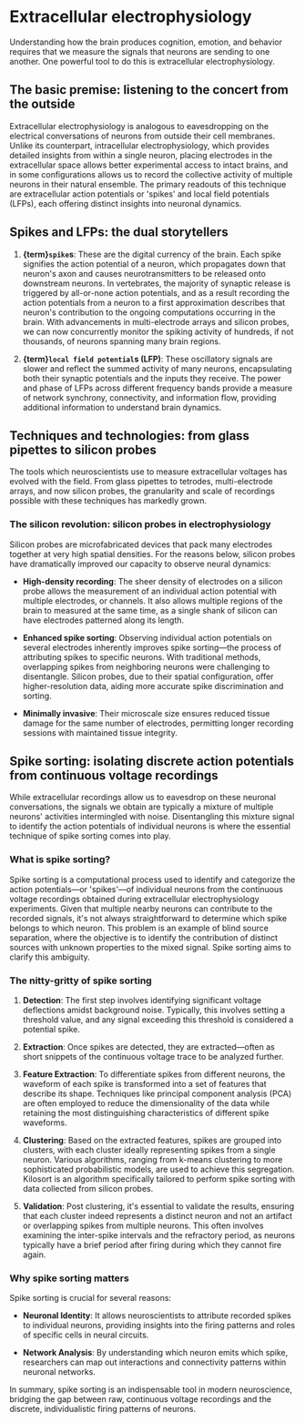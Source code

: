 # Extracellular electrophysiology

Understanding how the brain produces cognition, emotion, and behavior requires
that we measure the signals that neurons are sending to one another. One
powerful tool to do this is extracellular electrophysiology.

## The basic premise: listening to the concert from the outside

Extracellular electrophysiology is analogous to eavesdropping on the electrical
conversations of neurons from outside their cell membranes. Unlike its
counterpart, intracellular electrophysiology, which provides detailed insights
from within a single neuron, placing electrodes in the extracellular space allows
better experimental access to intact brains, and in some configurations allows us
to record the collective activity of multiple neurons in their natural ensemble.
The primary readouts of this technique are extracellular action potentials or
'spikes' and local field potentials (LFPs), each offering distinct insights into
neuronal dynamics.

## Spikes and LFPs: the dual storytellers

1. **{term}`spike`s**: These are the digital currency of the brain. Each spike
   signifies the action potential of a neuron, which propagates down that
   neuron's axon and causes neurotransmitters to be released onto downstream
   neurons. In vertebrates, the majority of synaptic release is triggered by
   all-or-none action potentials, and as a result recording the action
   potentials from a neuron to a first approximation describes that neuron's
   contribution to the ongoing computations occurring in the brain. With
   advancements in multi-electrode arrays and silicon probes, we can now
   concurrently monitor the spiking activity of hundreds, if not thousands, of
   neurons spanning many brain regions.

2. **{term}`local field potential`s (LFP)**: These oscillatory signals are
   slower and reflect the summed activity of many neurons, encapsulating both
   their synaptic potentials and the inputs they receive. The power and phase of
   LFPs across different frequency bands provide a measure of network synchrony,
   connectivity, and information flow, providing additional information to
   understand brain dynamics.

## Techniques and technologies: from glass pipettes to silicon probes

The tools which neuroscientists use to measure extracellular voltages has
evolved with the field. From glass pipettes to tetrodes, multi-electrode arrays,
and now silicon probes, the granularity and scale of recordings possible with
these techniques has markedly grown.

### The silicon revolution: silicon probes in electrophysiology

Silicon probes are microfabricated devices that pack many electrodes together at
very high spatial densities. For the reasons below, silicon probes have
dramatically improved our capacity to observe neural dynamics:

- **High-density recording**: The sheer density of electrodes on a silicon probe
  allows the measurement of an individual action potential with multiple
  electrodes, or channels. It also allows multiple regions of the brain to
  measured at the same time, as a single shank of silicon can have electrodes
  patterned along its length.

- **Enhanced spike sorting**: Observing individual action potentials on several
  electrodes inherently improves spike sorting—the process of attributing spikes
  to specific neurons. With traditional methods, overlapping spikes from
  neighboring neurons were challenging to disentangle. Silicon probes, due to
  their spatial configuration, offer higher-resolution data, aiding more
  accurate spike discrimination and sorting.

- **Minimally invasive**: Their microscale size ensures reduced tissue damage
  for the same number of electrodes, permitting longer recording sessions with
  maintained tissue integrity.

## Spike sorting: isolating discrete action potentials from continuous voltage recordings

While extracellular recordings allow us to eavesdrop on these neuronal
conversations, the signals we obtain are typically a mixture of multiple
neurons' activities intermingled with noise. Disentangling this mixture signal
to identify the action potentials of individual neurons is where the essential
technique of spike sorting comes into play.

### What is spike sorting?

Spike sorting is a computational process used to identify and categorize the
action potentials—or 'spikes'—of individual neurons from the continuous voltage
recordings obtained during extracellular electrophysiology experiments. Given
that multiple nearby neurons can contribute to the recorded signals, it's not
always straightforward to determine which spike belongs to which neuron. This
problem is an example of blind source separation, where the objective is to
identify the contribution of distinct sources with unknown properties to the
mixed signal. Spike sorting aims to clarify this ambiguity.

### The nitty-gritty of spike sorting

1. **Detection**: The first step involves identifying significant voltage
   deflections amidst background noise. Typically, this involves setting a
   threshold value, and any signal exceeding this threshold is considered a
   potential spike.

2. **Extraction**: Once spikes are detected, they are extracted—often as short
   snippets of the continuous voltage trace to be analyzed further.

3. **Feature Extraction**: To differentiate spikes from different neurons, the
   waveform of each spike is transformed into a set of features that describe
   its shape. Techniques like principal component analysis (PCA) are often
   employed to reduce the dimensionality of the data while retaining the most
   distinguishing characteristics of different spike waveforms.

4. **Clustering**: Based on the extracted features, spikes are grouped into
   clusters, with each cluster ideally representing spikes from a single neuron.
   Various algorithms, ranging from k-means clustering to more sophisticated
   probabilistic models, are used to achieve this segregation. Kilosort is an
   algorithm specifically tailored to perform spike sorting with data collected
   from silicon probes.

5. **Validation**: Post clustering, it's essential to validate the results,
   ensuring that each cluster indeed represents a distinct neuron and not an
   artifact or overlapping spikes from multiple neurons. This often involves
   examining the inter-spike intervals and the refractory period, as neurons
   typically have a brief period after firing during which they cannot fire
   again.

### Why spike sorting matters

Spike sorting is crucial for several reasons:

- **Neuronal Identity**: It allows neuroscientists to attribute recorded spikes
  to individual neurons, providing insights into the firing patterns and roles
  of specific cells in neural circuits.

- **Network Analysis**: By understanding which neuron emits which spike,
  researchers can map out interactions and connectivity patterns within neuronal
  networks.

In summary, spike sorting is an indispensable tool in modern neuroscience,
bridging the gap between raw, continuous voltage recordings and the discrete,
individualistic firing patterns of neurons.